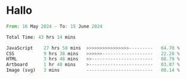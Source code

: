 # Hallo
<!--START_SECTION:waka-->

```rust
From: 16 May 2024 - To: 15 June 2024

Total Time: 43 hrs 14 mins

JavaScript    27 hrs 58 mins  >>>>>>>>>>>>>>>>---------   64.70 %
CSS           9 hrs 38 mins   >>>>>>-------------------   22.28 %
HTML          3 hrs 48 mins   >>-----------------------   08.79 %
Artboard      1 hr 40 mins    >------------------------   03.87 %
Image (svg)   3 mins          -------------------------   00.14 %
```

<!--END_SECTION:waka-->
